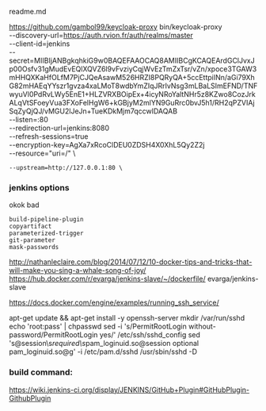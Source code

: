 readme.md

https://github.com/gambol99/keycloak-proxy
bin/keycloak-proxy \
    --discovery-url=https://auth.rvion.fr/auth/realms/master \
    --client-id=jenkins \
    --secret=MIIBIjANBgkqhkiG9w0BAQEFAAOCAQ8AMIIBCgKCAQEArdGClJvxJp00Osfv31gMudEvEQlXQVZ6l9vFvziyCqjWvEzTmZxTsr/vZn/xpoce3TGAW3mHHQXKaHfOLfM7PjCJQeAsawM526HRZI8PQRyQA+5ccEttpiINn/aGi79XhG82mHAEqYYszr1gvza4xaLMoT8wdbYmZIqJRrIvNsg3mLBaLSImEFND/TNFwyuVl0PdRvLWy5EnE1+HLZVRXBOipEx+4icyNRoYaltNHr5z8KZwo8CozJrkALqVtSFoeyVua3FXoFelHgW6+kGBjyM2mlYN9GuRrc0bvJ5h1/RH2qPZVIAjSqZyQjQJ/vMGU2lJeJn+TueKDkMjm7qccwIDAQAB \
    --listen=:80 \
    --redirection-url=jenkins:8080 \
    --refresh-sessions=true \
    --encryption-key=AgXa7xRcoClDEU0ZDSH4X0XhL5Qy2Z2j \
    --resource="uri=/" \

    --upstream=http://127.0.0.1:80 \


### jenkins options


okok
bad
```
build-pipeline-plugin
copyartifact
parameterized-trigger
git-parameter
mask-passwords
```

http://nathanleclaire.com/blog/2014/07/12/10-docker-tips-and-tricks-that-will-make-you-sing-a-whale-song-of-joy/
https://hub.docker.com/r/evarga/jenkins-slave/~/dockerfile/
evarga/jenkins-slave

https://docs.docker.com/engine/examples/running_ssh_service/

apt-get update && apt-get install -y openssh-server
mkdir /var/run/sshd
echo 'root:pass' | chpasswd
sed -i 's/PermitRootLogin without-password/PermitRootLogin yes/' /etc/ssh/sshd_config
sed 's@session\s*required\s*pam_loginuid.so@session optional pam_loginuid.so@g' -i /etc/pam.d/sshd
/usr/sbin/sshd -D
### build command:

https://wiki.jenkins-ci.org/display/JENKINS/GitHub+Plugin#GitHubPlugin-GithubPlugin
